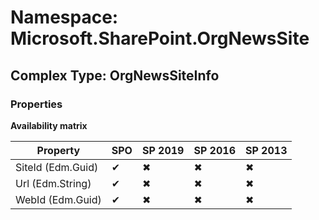 # Namespace: Microsoft.SharePoint.OrgNewsSite

## Complex Type: OrgNewsSiteInfo

### Properties

**Availability matrix**

Property | SPO | SP 2019 | SP 2016 | SP 2013
----------|-----|---------|---------|--------
SiteId (Edm.Guid) | ✔ | ✖ | ✖ | ✖
Url (Edm.String) | ✔ | ✖ | ✖ | ✖
WebId (Edm.Guid) | ✔ | ✖ | ✖ | ✖
